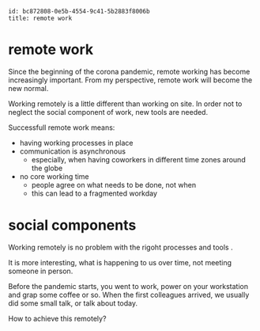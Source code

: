 ```
id: bc872808-0e5b-4554-9c41-5b2883f8006b
title: remote work
```

# remote work

Since the beginning of the corona pandemic, remote working has become increasingly important.
From my perspective, remote work will become the new normal.

Working remotely is a little different than working on site. 
In order not to neglect the social component of work, new tools are needed.

Successfull remote work means:

* having working processes in place
* communication is asynchronous
  * especially, when having coworkers in different time zones around the globe
* no core working time
  * people agree on what needs to be done, not when
  * this can lead to a fragmented workday

# social components
 
Working remotely is no problem with the rigoht processes and tools .

It is more interesting, what is happening to us over time, not meeting someone in person.

Before the pandemic starts, you went to work, power on your workstation and grap some coffee or so.
When the first colleagues arrived, we usually did some small talk, or talk about today.

How to achieve this remotely?
